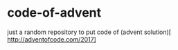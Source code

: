 # code-of-advent
just a random repository to put code of (advent solution)[ http://adventofcode.com/2017]
